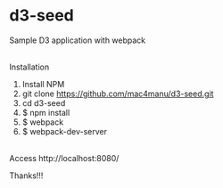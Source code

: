 # d3-seed
Sample D3 application with webpack</br></br>

Installation </br>
1. Install NPM</br>
2. git clone https://github.com/mac4manu/d3-seed.git</br>
3. cd d3-seed</br>
4. $ npm install</br>
5. $ webpack</br>
6. $ webpack-dev-server</br></br>

Access http://localhost:8080/</br>

Thanks!!!

